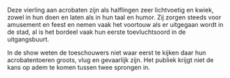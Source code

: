 Deze vierling aan acrobaten zijn als halflingen zeer lichtvoetig en kwiek, zowel in hun doen en laten als in hun taal en humor. 
Zij zorgen steeds voor amusement en feest en nemen vaak het voortouw als er uitgegaan wordt in de stad, al is het bordeel vaak hun eerste toevluchtsoord in de uitgangsbuurt.

In de show weten de toeschouwers niet waar eerst te kijken daar hun acrobatentoeren groots, vlug en gevaarlijk zijn. 
Het publiek krijgt niet de kans op adem te komen tussen twee sprongen in. 